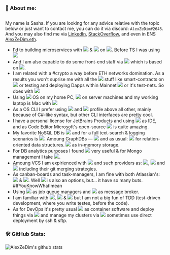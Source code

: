 <!--
**AlexZeDim/alexzedim** is a ✨ _special_ ✨ repository because its `README.md` (this file) appears on your GitHub profile.

Here are some ideas to get you started:

- 🔭 I’m currently working on ...
- 🌱 I’m currently learning ...
- 👯 I’m looking to collaborate on ...
- 🤔 I’m looking for help with ...
- 💬 Ask me about ...
- 📫 How to reach me: ...
- 😄 Pronouns: ...
- ⚡ Fun fact: ...
-->

### 🥳 About me:
##

My name is Sasha. If you are looking for any advice relative with the topic below or just want to contact me, you can do it via discord: `AlexZeDim#2645`. And you may also find me via [LinkedIn](https://www.linkedin.com/in/alexzedim/), [StackOverflow](https://stackoverflow.com/users/7475615/alexzedim), and even in ENS [AlexZeDim.eth](https://alexzedim.eth).

 - I'd to building microservices with ![](https://img.shields.io/badge/code-TypeScript-informational?style=flat&logo=typescript&logoColor=white&color=2bbc8a) & ![](https://img.shields.io/badge/code-Nestjs-informational?style=flat&logo=nestjs&logoColor=white&color=2bbc8a) on ![](https://img.shields.io/badge/code-Node.js-informational?style=flat&logo=node.js&logoColor=white&color=2bbc8a). Before TS I was using ![](https://img.shields.io/badge/code-JavaScript-informational?style=flat&logo=javascript&logoColor=white&color=2bbc8a)
 - And I am also capable to do some front-end staff via ![](https://img.shields.io/badge/front-Next.js-informational?style=flat&logo=next.js&logoColor=white&color=2bbc8a) which is based on ![](https://img.shields.io/badge/front-React-informational?style=flat&logo=react&logoColor=white&color=2bbc8a).
 - I am related with a #crypto a way before ETH networks domination. As a results you won't suprise me with all the ![](https://img.shields.io/badge/web3-Web_3-informational?style=flat&logo=web3dotjs&logoColor=white&color=2bbc8a) stuff like smart-contracts on ![](https://img.shields.io/badge/web3-Solidity-informational?style=flat&logo=solidity&logoColor=white&color=2bbc8a) or testing and deploying Dapps within Mainnet ![](https://img.shields.io/badge/web3-ETH-informational?style=flat&logo=ethereum&logoColor=white&color=2bbc8a) or it's test-nets. So does with ![](https://img.shields.io/badge/web3-IPFS-informational?style=flat&logo=ipfs&logoColor=white&color=2bbc8a)
 - Using ![](https://img.shields.io/badge/OS-Windows%2011-informational?style=flat&logo=windows&logoColor=white&color=2bbc8a) OS on my home PC, ![](https://img.shields.io/badge/OS-Ubuntu-informational?style=flat&logo=ubuntu&logoColor=white&color=2bbc8a) on server machines and my working laptop is Mac with ![](https://img.shields.io/badge/OS-MacOS-informational?style=flat&logo=macos&logoColor=white&color=2bbc8a)
 - As a OS CLI I prefer using ![](https://img.shields.io/badge/shell-Windows_Terminal-informational?style=flat&logo=windowsterminal&logoColor=white&color=2bbc8a) and ![](https://img.shields.io/badge/shell-Powershell-informational?style=flat&logo=powershell&logoColor=white&color=2bbc8a) profile above all other, mainly because of C#-like syntax, but other CLI interfaces are pretty cool.
 - I have a personal license for JetBrains Products and using ![](https://img.shields.io/badge/IDE-WebStorm-informational?style=flat&logo=webstorm&logoColor=white&color=2bbc8a) as IDE, and as Code Editor Microsoft's open-source ![](https://img.shields.io/badge/editor-VSC-informational?style=flat&logo=visual-studio-code&logoColor=white&color=2bbc8a) is quite amazing. 
 - My favorite NoSQL DB is ![](https://img.shields.io/badge/DB-MongoDB-informational?style=flat&logo=mongodb&logoColor=white&color=2bbc8a) and for a full text-search & logging scenarios is ![](https://img.shields.io/badge/DB-Elasticsearch-informational?style=flat&logo=elasticsearch&logoColor=white&color=2bbc8a). Amoung GraphDBs — ![](https://img.shields.io/badge/DB-Neo4j-informational?style=flat&logo=neo4j&logoColor=white&color=2bbc8a) and as usual: ![](https://img.shields.io/badge/DB-Posgresql-informational?style=flat&logo=posgresql&logoColor=white&color=2bbc8a) for relation-oriented data structures. ![](https://img.shields.io/badge/DB-Redis-informational?style=flat&logo=redis&logoColor=white&color=2bbc8a) as in-memory storage.
 - For DB analytics purposes I found ![](https://img.shields.io/badge/DBA-Datagrip-informational?style=flat&logo=datagrip&logoColor=white&color=2bbc8a) very useful & for Mongo management I take ![](https://img.shields.io/badge/DBA-Mongo_Compass-informational?style=flat&logo=mongodb&logoColor=white&color=2bbc8a).
 - Amoung VCS I am expirienced with ![](https://img.shields.io/badge/VCS-git-informational?style=flat&logo=git&logoColor=white&color=2bbc8a) and such providers as: ![](https://img.shields.io/badge/VCS-github-informational?style=flat&logo=github&logoColor=white&color=2bbc8a), ![](https://img.shields.io/badge/VCS-gitlab-informational?style=flat&logo=gitlab&logoColor=white&color=2bbc8a) and ![](https://img.shields.io/badge/VCS-bitbucket-informational?style=flat&logo=bitbucket&logoColor=white&color=2bbc8a) including their git merging strategies.
  - As canban-boards and task-managers, I am fine with both Atlassian's: ![](https://img.shields.io/badge/Tools-Jira-informational?style=flat&logo=jira&logoColor=white&color=2bbc8a) & ![](https://img.shields.io/badge/Tools-Trello-informational?style=flat&logo=trello&logoColor=white&color=2bbc8a). Well ![](https://img.shields.io/badge/Tools-Redmine-informational?style=flat&logo=redmine&logoColor=white&color=2bbc8a) is also an options, but... it have so many buts. #IfYouKnowWhatImean
  - Using ![](https://img.shields.io/badge/JQM-Bull-informational?style=flat&logo=bullmq&logoColor=white&color=2bbc8a) as job queue managers and ![](https://img.shields.io/badge/MB-RabbitMQ-informational?style=flat&logo=rabbitmq&logoColor=white&color=2bbc8a) as message broker.
  - I am familiar with ![](https://img.shields.io/badge/Tests-Jest-informational?style=flat&logo=jest&logoColor=white&color=2bbc8a), ![](https://img.shields.io/badge/Tests-Mocha-informational?style=flat&logo=mocha&logoColor=white&color=2bbc8a) & ![](https://img.shields.io/badge/Tests-Jasmine-informational?style=flat&logo=jasmine&logoColor=white&color=2bbc8a) but I am not a big fun of TDD (test-driven development, where you write testes, before the code).
  - As for DevOps it's pretty usual ![](https://img.shields.io/badge/Container-Docker-informational?style=flat&logo=docker&logoColor=white&color=2bbc8a) as container software and deploy things via ![](https://img.shields.io/badge/CD-GitHub_Actions-informational?style=flat&logo=githubactions&logoColor=white&color=2bbc8a) and manage my clusters via ![](https://img.shields.io/badge/CD-Portainer-informational?style=flat&logo=portainer&logoColor=white&color=2bbc8a) sometimes use direct deployment by ssh & sftp.

### 🛠️ GitHub Stats:

![AlexZeDim's github stats](https://github-readme-stats.vercel.app/api?username=alexzedim&count_private=true)
